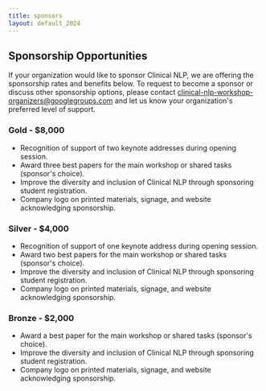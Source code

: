 ```yaml
---
title: sponsors
layout: default_2024
---
```


## Sponsorship Opportunities
If your organization would like to sponsor Clinical NLP, we are offering the sponsorship rates and benefits below.
To request to become a sponsor or discuss other sponsorship options, please contact <clinical-nlp-workshop-organizers@googlegroups.com> and let us know your organization's preferred level of support.

### Gold - $8,000
* Recognition of support of two keynote addresses during opening session.
* Award three best papers for the main workshop or shared tasks (sponsor's choice).
* Improve the diversity and inclusion of Clinical NLP through sponsoring student registration.
* Company logo on printed materials, signage, and website acknowledging sponsorship.

### Silver - $4,000
* Recognition of support of one keynote address during opening session.
* Award two best papers for the main workshop or shared tasks (sponsor's choice).
* Improve the diversity and inclusion of Clinical NLP through sponsoring student registration.
* Company logo on printed materials, signage, and website acknowledging sponsorship.

### Bronze - $2,000
* Award a best paper for the main workshop or shared tasks (sponsor's choice).
* Improve the diversity and inclusion of Clinical NLP through sponsoring student registration.
* Company logo on printed materials, signage, and website acknowledging sponsorship.
